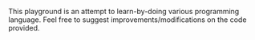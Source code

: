 This  playground is an attempt to learn-by-doing various programming language. Feel free to suggest improvements/modifications on the code provided. 
